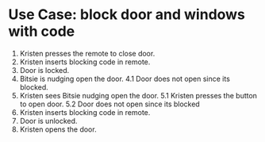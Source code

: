 # Use Case: block door and windows with code

1. Kristen presses the remote to close door.
2. Kristen inserts blocking code in remote.
3. Door is locked.
4. Bitsie is nudging open the door.
   4.1 Door does not open since its blocked.
5. Kristen sees Bitsie nudging open the door.
   5.1 Kristen presses the button to open door.
   5.2 Door does not open since its blocked
6. Kristen inserts blocking code in remote.
7. Door is unlocked.
8. Kristen opens the door.
